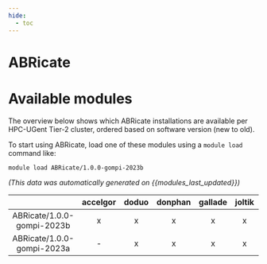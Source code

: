 ```yaml
---
hide:
  - toc
---
```


ABRicate
========

# Available modules


The overview below shows which ABRicate installations are available per HPC-UGent Tier-2 cluster, ordered based on software version (new to old).

To start using ABRicate, load one of these modules using a `module load` command like:

```shell
module load ABRicate/1.0.0-gompi-2023b
```

*(This data was automatically generated on {{modules_last_updated}})*  

| |accelgor|doduo|donphan|gallade|joltik|litleo|shinx|
| :---: | :---: | :---: | :---: | :---: | :---: | :---: | :---: |
|ABRicate/1.0.0-gompi-2023b|x|x|x|x|x|x|x|
|ABRicate/1.0.0-gompi-2023a|-|x|x|x|x|x|x|
